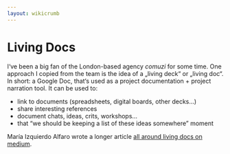 ```yaml
---
layout: wikicrumb 
---
```

# Living Docs
I‘ve been a big fan of the London-based agency _comuzi_ for some time. One approach I copied from the team is the idea of a „living deck“ or „living doc“.
In short: a Google Doc, that‘s used as a project documentation + project narration tool. It can be used to:
- link to documents (spreadsheets, digital boards, other decks…)
- share interesting references
- document chats, ideas, crits, workshops…
- that “we should be keeping a list of these ideas somewhere” moment

María Izquierdo Alfaro wrote a longer article [all around living docs on medium][1].

[1]:	https://medium.com/@mariaizquierdo/documenting-work-to-tell-stories-b27da7f3ce96